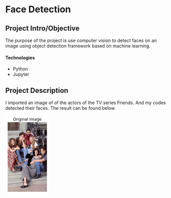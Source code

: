 # Face Detection

## Project Intro/Objective

The purpose of the project is use computer vision to detect faces on an image using object detection framework based on machine learning.

#### Technologies
* Python
* Jupyter


## Project Description

I imported an image of of the actors of the TV series Friends. And my codes detected their faces. The result can be found below.


![](https://github.com/aycaerbasi/Face-Detection-Project/blob/main/output_of_friends.png)

